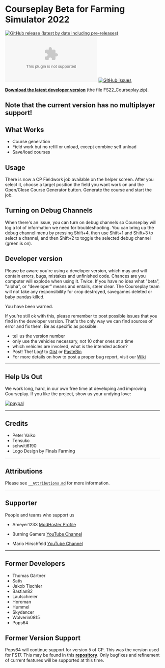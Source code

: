 # Courseplay Beta for Farming Simulator 2022
[![GitHub release (latest by date including pre-releases)](https://img.shields.io/github/v/release/Courseplay/Courseplay_FS22?include_prereleases&style=flat-square)](https://github.com/Courseplay/Courseplay_FS22/releases/latest)
[![GitHub Pre-Releases (by Asset)](https://img.shields.io/github/downloads-pre/Courseplay/Courseplay_FS22/latest/FS22_Courseplay.zip?style=flat-square)](https://github.com/Courseplay/Courseplay_FS22/releases/latest/download/FS22_Courseplay.zip)
[![GitHub issues](https://img.shields.io/github/issues/Courseplay/Courseplay_FS22?style=flat-square)](https://github.com/Courseplay/Courseplay_FS22/issues)

**[Download the latest developer version](https://github.com/Courseplay/Courseplay_FS22/releases/latest)** (the file FS22_Courseplay.zip).

## Note that the current version has no multiplayer support!

## What Works

* Course generation
* Field work but no refill or unload, except combine self unload
* Save/load courses

## Usage

There is now a CP Fieldwork job available on the helper screen. After you select it,
choose a target position the field you want work on and the Open/Close Course Generator
button. Generate the course and start the job.

## Turning on Debug Channels

When there's an issue, you can turn on debug channels so Courseplay will log a lot of information we need for troubleshooting. 
You can bring up the debug channel menu by pressing Shift+4, then use Shift+1 and Shift+3 to select a channel, and then Shift+2 
to toggle the selected debug channel (green is on).

## Developer version

Please be aware you're using a developer version, which may and will contain errors, bugs, mistakes and unfinished code. Chances are you computer will explode when using it. Twice. If you have no idea what "beta", "alpha", or "developer" means and entails, steer clear. The Courseplay team will not take any responsibility for crop destroyed, savegames deleted or baby pandas killed.

You have been warned.

If you're still ok with this, please remember to post possible issues that you find in the developer version. That's the only way we can find sources of error and fix them.
Be as specific as possible:

* tell us the version number
* only use the vehicles necessary, not 10 other ones at a time
* which vehicles are involved, what is the intended action?
* Post! The! Log! to [Gist](https://gist.github.com/) or [PasteBin](http://pastebin.com/)
* For more details on how to post a proper bug report, visit our [Wiki](https://github.com/Courseplay/Courseplay_FS22/wiki)

___
## Help Us Out

We work long, hard, in our own free time at developing and improving Courseplay. If you like the project, show us your undying love:

[![paypal](https://www.paypalobjects.com/en_US/i/btn/btn_donateCC_LG.gif)](https://www.paypal.com/cgi-bin/webscr?cmd=_donations&business=7PDM2P6HQ5D56&item_name=Promote+the+development+of+Courseplay&currency_code=EUR&source=url)

___

## Credits
* Peter Vaiko
* Tensuko
* schwiti6190
* Logo Design by Finals Farming
___

## Attributions
Please see [`__Attributions.md`](__Attributions.md) for more information.
___

## Supporter

People and teams who support us

* Ameyer1233 [ModHoster Profile](https://www.modhoster.de/community/user/meyer123)

* Burning Gamers [YouTube Channel](https://www.youtube.com/c/BurningGamersde/featured)

* Mario Hirschfeld [YouTube Channel](https://www.youtube.com/c/MarioHirschfeld/featured)
___


## Former Developers
* Thomas Gärtner
* Satis
* Jakob Tischler
* Bastian82
* Lautschreier
* Horoman
* Hummel
* Skydancer
* Wolverin0815
* Pops64

## Former Version Support
Pops64 will continue support for version 5 of CP. This was the version used for FS17. This may be found in this **[repository](https://github.com/pops64/courseplay)**. Only bugfixes and refinement of current features will be supported at this time.
